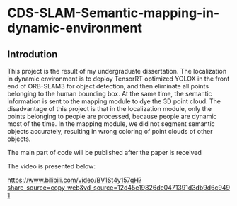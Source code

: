 # CDS-SLAM-Semantic-mapping-in-dynamic-environment
## Introdution
This project is the result of my undergraduate dissertation. The localization in dynamic environment is to deploy TensorRT optimized YOLOX in the front end of ORB-SLAM3 for object detection, and then eliminate all points belonging to the human bounding box. At the same time, the semantic information is sent to the mapping module to dye the 3D point cloud. The disadvantage of this project is that in the localization  module, only the points belonging to people are processed, because people are dynamic most of the time. In the mapping module, we did not segment semantic objects accurately, resulting in wrong coloring of point clouds of other objects.

The main part of code will be published after the paper is received

The video is presented below:

https://www.bilibili.com/video/BV1St4y157qH?share_source=copy_web&vd_source=12d45e19826de0471391d3db9d6c9491
